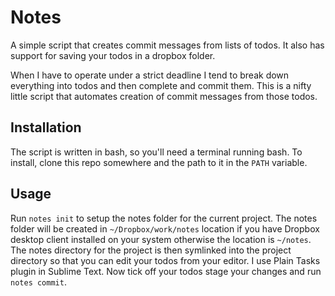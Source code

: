 # Notes

A simple script that creates commit messages from lists
of todos. It also has support for saving your todos in
a dropbox folder.

When I have to operate under a strict deadline I tend to break down
everything into todos and then complete and commit them. This is a nifty little
script that automates creation of commit messages from those todos.

## Installation

The script is written in bash, so you'll need a terminal
running bash. To install, clone this repo somewhere and
the path to it in the `PATH` variable.

## Usage

Run `notes init` to setup the notes folder for the current project.
The notes  folder will be created in `~/Dropbox/work/notes` location if
you have Dropbox desktop client installed on your system otherwise the
location is `~/notes`. The notes directory for the project is then symlinked
into the project directory so that you can edit your todos from your editor.
I use Plain Tasks plugin in Sublime Text. Now tick off your todos stage your
changes and run `notes commit`.
